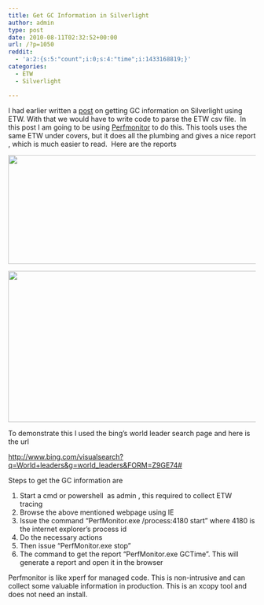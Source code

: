 ```yaml
---
title: Get GC Information in Silverlight
author: admin
type: post
date: 2010-08-11T02:32:52+00:00
url: /?p=1050
reddit:
  - 'a:2:{s:5:"count";i:0;s:4:"time";i:1433168819;}'
categories:
  - ETW
  - Silverlight

---
```

I had earlier written a [post][1] on getting GC information on Silverlight using ETW. With that we would have to write code to parse the ETW csv file.  In this post I am going to be using [Perfmonitor][2] to do this. This tools uses the same ETW under covers, but it does all the plumbing and gives a nice report , which is much easier to read.  Here are the reports

[<img class="alignnone size-full wp-image-1051" title="GC" src="http://104.197.135.42/wp-content/uploads/2010/08/gc1.jpg" alt="" width="700" height="222" />][3]

[<img class="alignnone size-full wp-image-1052" title="GC-1" src="http://104.197.135.42/wp-content/uploads/2010/08/gc-12.jpg" alt="" width="700" height="308" />][4]

To demonstrate this I used the bing’s world leader search page and here is the url

<http://www.bing.com/visualsearch?q=World+leaders&g=world_leaders&FORM=Z9GE74#>

Steps to get the GC information are

  1. Start a cmd or powershell  as admin , this required to collect ETW tracing
  2. Browse the above mentioned webpage using IE
  3. Issue the command “PerfMonitor.exe /process:4180 start” where 4180 is the internet explorer’s process id
  4. Do the necessary actions
  5. Then issue “PerfMonitor.exe stop”
  6. The command to get the report “PerfMonitor.exe GCTime”. This will generate a report and open it in the browser

Perfmonitor is like xperf for managed code. This is non-intrusive and can collect some valuable information in production. This is an xcopy tool and does not need an install.

 [1]: http://naveensrinivasan.com/2010/03/21/get-gc-information-in-silverlight-using-etw/
 [2]: http://bcl.codeplex.com/wikipage?title=PerfMonitor&referringTitle=Home
 [3]: http://104.197.135.42/wp-content/uploads/2010/08/gc1.jpg
 [4]: http://104.197.135.42/wp-content/uploads/2010/08/gc-12.jpg